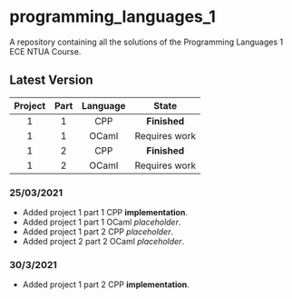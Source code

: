 # programming_languages_1

A repository containing all the solutions of the Programming Languages 1 ECE NTUA Course.

## Latest Version

| Project | Part | Language |        State        |
|:-------:|:----:|:--------:|:-------------------:|
|    1    |   1  |    CPP   |     **Finished**    |
|    1    |   1  |   OCaml  |    Requires work    |
|    1    |   2  |    CPP   |     **Finished**    |
|    1    |   2  |   OCaml  |    Requires work    |



### 25/03/2021
- Added project 1 part 1 CPP **implementation**.
- Added project 1 part 1 OCaml *placeholder*.
- Added project 1 part 2 CPP *placeholder*.
- Added project 2 part 2 OCaml *placeholder*.

### 30/3/2021
- Added project 1 part 2 CPP **implementation**.

